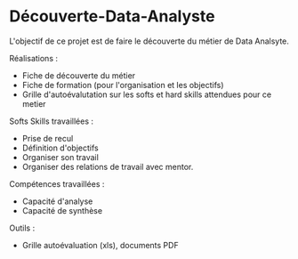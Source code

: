 # Découverte-Data-Analyste
L'objectif de ce projet est de faire le découverte du métier de Data Analsyte.

Réalisations : 
  + Fiche de découverte du métier
  + Fiche de formation (pour l'organisation et les objectifs)
  + Grille d'autoévalutation sur les softs et hard skills attendues pour ce metier

Softs Skills travaillées :
  +  Prise de recul
  +  Définition d'objectifs
  +  Organiser son travail
  +  Organiser des relations de travail avec mentor.

Compétences travaillées :
  + Capacité d'analyse
  + Capacité de synthèse

Outils : 
  + Grille autoévaluation (xls),  documents PDF
